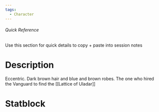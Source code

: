 ```yaml
---
tags:
  - Character
---
```

###### Quick Reference
Use this section for quick details to copy + paste into session notes
# Description
Eccentric. Dark brown hair and blue and brown robes. The one who hired the Vanguard to find the [[Lattice of Uladar]]
# Statblock